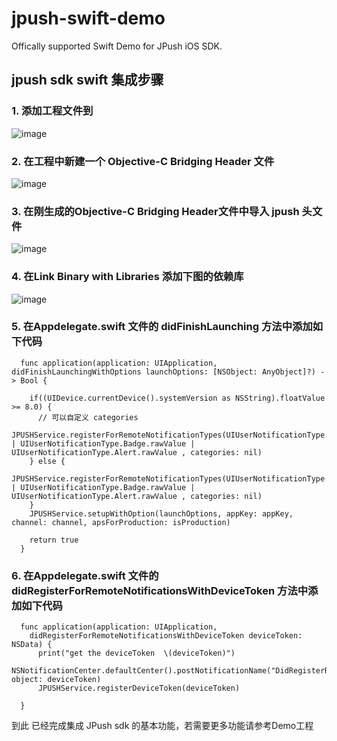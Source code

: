 # jpush-swift-demo
Offically supported Swift Demo for JPush iOS SDK. 

## jpush sdk swift 集成步骤
### 1. 添加工程文件到
![image](https://github.com/jpush/jpush-swift-demo/blob/master/ReadMeRecource/添加jpushSDK到工程中%20.gif)

### 2. 在工程中新建一个 Objective-C Bridging Header 文件
![image](https://github.com/jpush/jpush-swift-demo/blob/master/ReadMeRecource/生成ObjCBridge文件.gif)

### 3. 在刚生成的Objective-C Bridging Header文件中导入 jpush 头文件
![image](https://github.com/jpush/jpush-swift-demo/blob/master/ReadMeRecource/在ObjctBridgingHeader添加sdk头文件.gif)

### 4. 在Link Binary with Libraries 添加下图的依赖库
![image](https://github.com/jpush/jpush-swift-demo/blob/master/ReadMeRecource/添加依赖库文件.png)

### 5. 在Appdelegate.swift 文件的 didFinishLaunching 方法中添加如下代码
```
  func application(application: UIApplication, didFinishLaunchingWithOptions launchOptions: [NSObject: AnyObject]?) -> Bool {
    
    if((UIDevice.currentDevice().systemVersion as NSString).floatValue >= 8.0) {
      // 可以自定义 categories
      JPUSHService.registerForRemoteNotificationTypes(UIUserNotificationType.Badge.rawValue | UIUserNotificationType.Badge.rawValue | UIUserNotificationType.Alert.rawValue , categories: nil)
    } else {
      JPUSHService.registerForRemoteNotificationTypes(UIUserNotificationType.Badge.rawValue | UIUserNotificationType.Badge.rawValue | UIUserNotificationType.Alert.rawValue , categories: nil)
    }
    JPUSHService.setupWithOption(launchOptions, appKey: appKey, channel: channel, apsForProduction: isProduction)
    
    return true
  }
```

### 6. 在Appdelegate.swift 文件的 didRegisterForRemoteNotificationsWithDeviceToken 方法中添加如下代码
```
  func application(application: UIApplication,
    didRegisterForRemoteNotificationsWithDeviceToken deviceToken: NSData) {
      print("get the deviceToken  \(deviceToken)")
      NSNotificationCenter.defaultCenter().postNotificationName("DidRegisterRemoteNotification", object: deviceToken)
      JPUSHService.registerDeviceToken(deviceToken)
      
  }
```

到此 已经完成集成 JPush sdk 的基本功能，若需要更多功能请参考Demo工程
